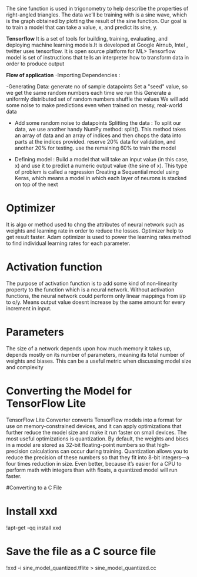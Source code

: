 The sine function is used in trigonometry to help describe the properties of right-angled triangles. The data we’ll be training with is a sine 
wave, which is the graph obtained by plotting the result of the sine function. Our goal is to train a model that can take a value, x, and predict its sine, y. 

**Tensorflow**
It is a set of tools for building, training, evaluating, and deploying machine learning models.It is developed at Google Airnub, Intel , twitter uses tensorflow. It is open source platform for ML>
Tensorflow model is set of instructions that tells an interpreter how to transform data in order to produce output

**Flow of application**
-Importing Dependencies : 




-Generating Data:  generate no of  sample datapoints
					Set a "seed" value, so we get the same random numbers each time we run this
					Generate a uniformly distributed set of random numbers 
					shuffle the values
					We will add some noise to make predictions even when trained on messy, real-world data
- Add some random noise to datapoints
Splitting the data : To split our data, we use another handy NumPy method: split(). This method takes an array of data and an array of indices and then chops the data into parts at the indices provided.
 					reserve 20% data for validation, and another 20% for testing.
					use the remaining 60% to train the model
					
- Defining model : Build a model that will take an input value (in this case, x) and use it to predict a numeric output value (the sine of x). This type of problem is called a
regression
Creating  a Sequential model using Keras, which means a model in which each layer of neurons is stacked on top of the next

# Optimizer
It is algo or method used to chng the attributes of neural network such as weights and learning rate in order to reduce the losses. Optimizer help to get result faster.
Adam optimizer is used to power the learning rates method to find individual learning rates for each parameter.

# Activation function
The purpose of activation function is to add some kind of non-linearity property to the function which is a neural network. Without activation functions, the neural network could perform only linear mappings from i/p to o/y.
Means output value doesnt increase by the same amount for every increment in input.

# Parameters
The size of a network depends upon how much memory it takes up, depends mostly on its number of parameters, meaning its total number of weights and biases. This
can be a useful metric when discussing model size and complexity

# Converting the Model for TensorFlow Lite
TensorFlow Lite Converter converts TensorFlow models into a format for use on memory-constrained devices, and it can apply optimizations that further reduce
the model size and make it run faster on small devices.
The most useful optimizations is quantization. By default, the weights and bises in a model are stored as 32-bit floating-point numbers so that high-precision calculations can occur during training. Quantization allows you to reduce the precision of these numbers so that they fit into 8-bit integers—a four times reduction in size.
Even better, because it’s easier for a CPU to perform math with integers than with floats, a quantized model will run faster.

#Converting to a C File
# Install xxd 
!apt-get -qq install xxd
# Save the file as a C source file
!xxd -i sine_model_quantized.tflite > sine_model_quantized.cc

